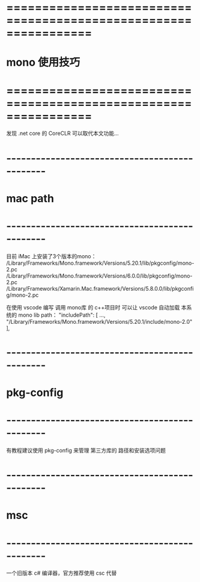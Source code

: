# ================================================================ #
#                         mono 使用技巧
# ================================================================ #
发现 .net core 的 CoreCLR 可以取代本文功能...



# ---------------------------------------------- #
#               mac path
# ---------------------------------------------- #
目前 iMac 上安装了3个版本的mono：
/Library/Frameworks/Mono.framework/Versions/5.20.1/lib/pkgconfig/mono-2.pc
/Library/Frameworks/Mono.framework/Versions/6.0.0/lib/pkgconfig/mono-2.pc
/Library/Frameworks/Xamarin.Mac.framework/Versions/5.8.0.0/lib/pkgconfig/mono-2.pc

在使用 vscode 编写 调用 mono库 的 c++项目时
可以让 vscode 自动加载 本系统的 mono lib path：
"includePath": [
   	...,
    "/Library/Frameworks/Mono.framework/Versions/5.20.1/include/mono-2.0"
],


# ---------------------------------------------- #
#              pkg-config
# ---------------------------------------------- #
有教程建议使用 pkg-config 来管理 第三方库的 路径和安装选项问题


# ---------------------------------------------- #
#                  msc
# ---------------------------------------------- #
一个旧版本 c# 编译器，官方推荐使用 csc 代替








